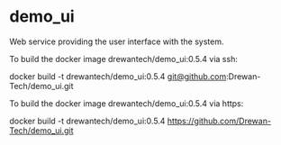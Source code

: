 # demo_ui
Web service providing the user interface with the system.

To build the docker image drewantech/demo_ui:0.5.4 via ssh:

docker build -t drewantech/demo_ui:0.5.4 git@github.com:Drewan-Tech/demo_ui.git

To build the docker image drewantech/demo_ui:0.5.4 via https:

docker build -t drewantech/demo_ui:0.5.4 https://github.com/Drewan-Tech/demo_ui.git
